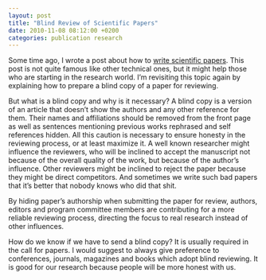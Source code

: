 ```yaml
---
layout: post
title: "Blind Review of Scientific Papers"
date: 2010-11-08 08:12:00 +0200
categories: publication research
---
```


Some time ago, I wrote a post about how to <a href="http://69.89.31.239/~hildeber/?p=62">write scientific papers</a>. This post is not quite famous like other technical ones, but it might help those who are starting in the research world. I’m revisiting this topic again by explaining how to prepare a blind copy of a paper for reviewing.

But what is a blind copy and why is it necessary? A blind copy is a version of an article that doesn’t show the authors and any other reference for them. Their names and affiliations should be removed from the front page as well as sentences mentioning previous works rephrased and self references hidden. All this caution is necessary to ensure honesty in the reviewing process, or at least maximize it. A well known researcher might influence the reviewers, who will be inclined to accept the manuscript not because of the overall quality of the work, but because of the author’s influence. Other reviewers might be inclined to reject the paper because they might be direct competitors. And sometimes we write such bad papers that it’s better that nobody knows who did that shit.

By hiding paper’s authorship when submitting the paper for review, authors, editors and program committee members are contributing for a more reliable reviewing process, directing the focus to real research instead of other influences.

How do we know if we have to send a blind copy? It is usually required in the call for papers. I would suggest to always give preference to conferences, journals, magazines and books which adopt blind reviewing. It is good for our research because people will be more honest with us.
